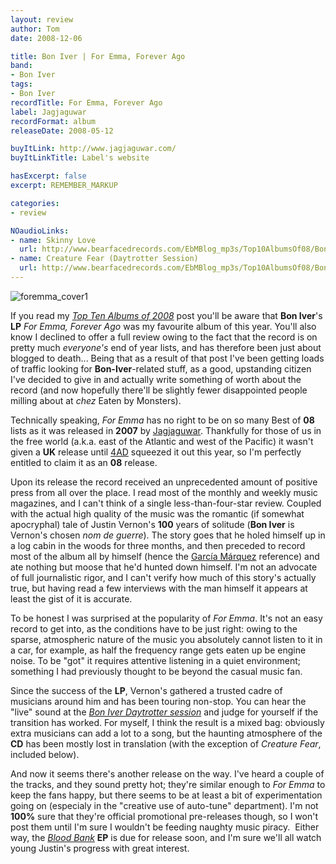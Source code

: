 ```yaml
---
layout: review
author: Tom
date: 2008-12-06

title: Bon Iver | For Emma, Forever Ago
band:
- Bon Iver
tags:
- Bon Iver
recordTitle: For Emma, Forever Ago
label: Jagjaguwar
recordFormat: album
releaseDate: 2008-05-12

buyItLink: http://www.jagjaguwar.com/
buyItLinkTitle: Label's website

hasExcerpt: false
excerpt: REMEMBER_MARKUP

categories:
- review

NOaudioLinks:
- name: Skinny Love
  url: http://www.bearfacedrecords.com/EbMBlog_mp3s/Top10AlbumsOf08/BonIver_SkinnyLove.mp3
- name: Creature Fear (Daytrotter Session)
  url: http://www.bearfacedrecords.com/EbMBlog_mp3s/Top10AlbumsOf08/BonIver_CreatureFear_Daytrotter.mp3
---
```


![foremma_cover1](http://eatenbymonsters.files.wordpress.com/2008/12/foremma_cover1.jpg?w=300)

If you read my [*Top Ten Albums of 2008*](/top-10-albums-of-2008/) post you'll be aware that **Bon Iver**'s **LP** _For Emma, Forever Ago_ was my favourite album of this year. You'll also know I declined to offer a full review owing to the fact that the record is on pretty much _everyone's_ end of year lists, and has therefore been just about blogged to death... Being that as a result of that post I've been getting loads of traffic looking for **Bon-Iver**-related stuff, as a good, upstanding citizen I've decided to give in and actually write something of worth about the record (and now hopefully there'll be slightly fewer disappointed people milling about at _chez_ Eaten by Monsters).

Technically speaking, _For Emma_ has no right to be on so many Best of **08** lists as it was released in **2007** by [Jagjaguwar](http://www.jagjaguwar.com/home.php). Thankfully for those of us in the free world (a.k.a. east of the Atlantic and west of the Pacific) it wasn't given a **UK** release until [4AD](http://www.4ad.com/) squeezed it out this year, so I'm perfectly entitled to claim it as an **08** release.

Upon its release the record received an unprecedented amount of positive press from all over the place. I read most of the monthly and weekly music magazines, and I can't think of a single less-than-four-star review. Coupled with the actual high quality of the music was the romantic (if somewhat apocryphal) tale of Justin Vernon's **100** years of solitude (**Bon Iver** is Vernon's chosen _nom de guerre_). The story goes that he holed himself up in a log cabin in the woods for three months, and then preceded to record most of the album all by himself (hence the [García Márquez](http://en.wikipedia.org/wiki/One_Hundred_Years_of_Solitude) reference) and ate nothing but moose that he'd hunted down himself. I'm not an advocate of full journalistic rigor, and I can't verify how much of this story's actually true, but having read a few interviews with the man himself it appears at least the gist of it is accurate.

To be honest I was surprised at the popularity of _For Emma_. It's not an easy record to get into, as the conditions have to be just right: owing to the sparse, atmospheric nature of the music you absolutely cannot listen to it in a car, for example, as half the frequency range gets eaten up be engine noise. To be "got" it requires attentive listening in a quiet environment; something I had previously thought to be beyond the casual music fan.

Since the success of the **LP**, Vernon's gathered a trusted cadre of musicians around him and has been touring non-stop. You can hear the "live" sound at the [*Bon Iver Daytrotter session*](http://www.daytrotter.com/article/1359/bon-iver) and judge for yourself if the transition has worked. For myself, I think the result is a mixed bag: obviously extra musicians can add a lot to a song, but the haunting atmosphere of the **CD** has been mostly lost in translation (with the exception of *Creature Fear*, included below).

And now it seems there's another release on the way. I've heard a couple of the tracks, and they sound pretty hot; they're similar enough to _For Emma_ to keep the fans happy, but there seems to be at least a bit of experimentation going on (especialy in the "creative use of auto-tune" department). I'm not **100%** sure that they're official promotional pre-releases though, so I won't post them until I'm sure I wouldn't be feeding naughty music piracy.  Either way, the [_Blood Bank_](http://jagjaguwar.com/onesheet.php?cat=JAG134) **EP** is due for release soon, and I'm sure we'll all watch young Justin's progress with great interest.
